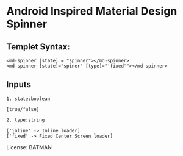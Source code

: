Android Inspired Material Design Spinner
=======

## Templet Syntax:
```
<md-spinner [state] = "spinner"></md-spinner>
<md-spinner [state]="spiner" [type]="'fixed'"></md-spinner>
```
## Inputs
```
1. state:boolean

[true/false]

2. type:string

['inline' -> Inline loader]
['fixed' -> Fixed Center Screen loader]

```


License: BATMAN